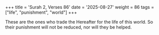 +++
title = 'Surah 2, Verses 86'
date = '2025-08-27'
weight = 86
tags = ["life", "punishment", "world"]
+++

These are the ones who trade the Hereafter for the life of this world. So their punishment will not be reduced, nor will they be helped.